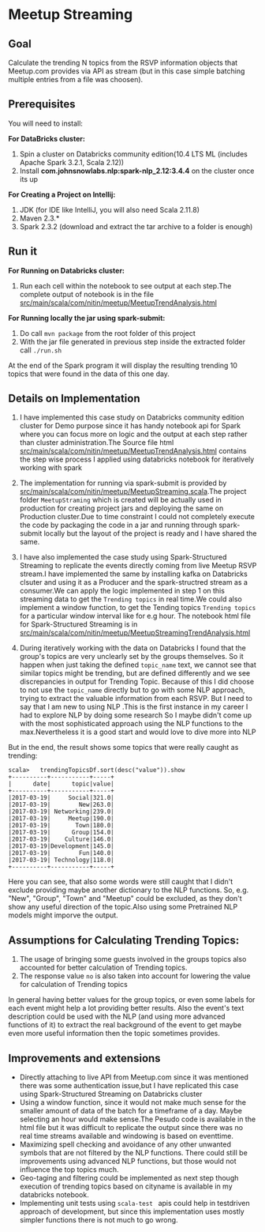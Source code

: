 # Meetup Streaming

## Goal

Calculate the trending N topics from the RSVP information objects that Meetup.com provides via API as stream (but in this case simple batching multiple entries from a file was choosen).

## Prerequisites

You will need to install:

**For DataBricks cluster:**
1. Spin a cluster on Databricks community edition(10.4 LTS ML (includes Apache Spark 3.2.1, Scala 2.12))
2. Install **com.johnsnowlabs.nlp:spark-nlp_2.12:3.4.4** on the cluster once its up

**For Creating a Project on Intellij:**
1. JDK (for IDE like IntelliJ, you will also need Scala 2.11.8)
2. Maven 2.3.*
3. Spark 2.3.2 (download and extract the tar archive to a folder is enough)


## Run it

**For Running on Databricks cluster:**

1. Run each cell within the notebook to see output at each step.The complete output of notebook is in the file [src/main/scala/com/nitin/meetup/MeetupTrendAnalysis.html](src/main/scala/com/nitin/meetup/MeetupTrendAnalysis.html)

**For Running locally the jar using spark-submit:**

1. Do call ``` mvn package ``` from the root folder of this project
2. With the jar file  generated in previous step inside the extracted folder call ``` ./run.sh  ``` 

At the end of the Spark program it will display the resulting trending 10 topics that were found in the data of this one day.

## Details on Implementation

1. I have implemented this case study on Databricks community edition cluster for Demo purpose since it has handy notebook api for Spark where you can focus more on logic and the output at each step rather than cluster administration.The Source file html [src/main/scala/com/nitin/meetup/MeetupTrendAnalysis.html](src/main/scala/com/nitin/meetup/MeetupTrendAnalysis.html) contains the step wise process I applied using databricks notebook for iteratively working with spark

2. The implementation for running via spark-submit is provided by [src/main/scala/com/nitin/meetup/MeetupStreaming.scala](src/main/scala/com/nitin/meetup/MeetupStreaming.scala).The project folder ``` MeetupStraming ``` which is created will be actually used in production for creating project jars and deploying the same on Production cluster.Due to time constraint I could not completely execute the code by packaging the code in a jar and running through spark-submit locally but the layout of the project is ready and I have shared the same. 

3. I have also implemented the case study using Spark-Structured Streaming to replicate the events directly coming from live Meetup RSVP stream.I have implemented the same by installing kafka on Databricks clsuter and using it as a Producer and the spark-structred stream  as a consumer.We can apply the logic implemented in step 1 on this streaming data to get the ``` Trending topics ``` in real time.We could also implement a window function, to get the Tending topics ``` Trending topics ``` for a particular window interval like for e.g hour. The notebook html file for Spark-Structured Streaming is in [src/main/scala/com/nitin/meetup/MeetupStreamingTrendAnalysis.html](src/main/scala/com/nitin/meetup/MeetupStreamingTrendAnalysis.html)

4. During iteratively working with the data on Databricks I found that the group's topics are very unclearly set by the groups themselves. So it happen when just taking the defined ``` topic_name ``` text, we cannot see that similar topics might be trending, but are defined differently and we see discrepancies in output for Trending Topic. Because of this I did choose to not use the ``` topic_name ``` directly but to go with some NLP approach, trying to extract the valuable information from each RSVP. But I need to say that I am new to using NLP .This is the first instance in my career I had to explore NLP by doing some research So I maybe didn't come up with the most sophisticated approach using the NLP functions to the max.Nevertheless it is a good start and would love to dive more into NLP

But in the end, the result shows some topics that were really caught as trending:


```
scala>   trendingTopicsDf.sort(desc("value")).show
+----------+-----------+-----+
|      date|      topic|value|
+----------+-----------+-----+
|2017-03-19|     Social|321.0|
|2017-03-19|        New|263.0|
|2017-03-19| Networking|239.0|
|2017-03-19|     Meetup|190.0|
|2017-03-19|       Town|180.0|
|2017-03-19|      Group|154.0|
|2017-03-19|    Culture|146.0|
|2017-03-19|Development|145.0|
|2017-03-19|        Fun|140.0|
|2017-03-19| Technology|118.0|
+----------+-----------+-----+
```

Here you can see, that also some words were still caught that I didn't exclude providing maybe another dictionary to the NLP functions.
So, e.g. "New", "Group", "Town" and "Meetup" could be excluded, as they don't show any useful direction of the topic.Also using some Pretrained NLP models might imporve the output.

## Assumptions for Calculating Trending Topics:
1. The usage of bringing some guests involved in the groups topics also accounted for better calculation of Trending topics.
2. The response value ``` no ``` is also taken into account for lowering the value for calculation of Trending topics

In general having better values for the group topics, or even some labels for each event might help a lot providing better results.
Also the event's text description could be used with the NLP (and using more advanced functions of it) to extract the real background of the event to get maybe even more useful information then the topic sometimes provides.


## Improvements and extensions

- Directly attaching to live API from Meetup.com since it was mentioned there was some authentication issue,but I have replicated this case using Spark-Structured Streaming on Databricks cluster
- Using a window function, since it would not make much sense for the smaller amount of data of the batch for a timeframe of a day. Maybe selecting an hour would make sense.The Pesudo code is available in the html file but it was difficult to replicate the output since there was no real time streams available and windowing is based on eventtime.
- Maximizing spell checking and avoidance of any other unwanted symbols that are not filtered by the NLP functions. There could still be improvements using advanced NLP functions, but those would not influence the top topics much.
- Geo-taging and filtering could be implemented as next step though execution of trending topics based on cityname is available in my databricks notebook.
- Implementing unit tests using ```scala-test ``` apis could help in testdriven approach of development, but since this implementation uses mostly simpler functions there is not much to go wrong.


